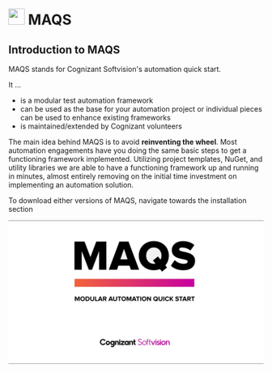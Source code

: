 # <img src="resources/maqslogo.ico" height="32" width="32"> MAQS

## Introduction to MAQS
MAQS stands for Cognizant Softvision's automation quick start.

It …
 - is a modular test automation framework
 - can be used as the base for your automation project or individual pieces can be used to enhance existing frameworks
 - is maintained/extended by Cognizant volunteers

The main idea behind MAQS is to avoid **reinventing the wheel**. Most automation engagements have you doing the same basic steps to get a functioning framework implemented. Utilizing project templates, NuGet, and utility libraries we are able to have a functioning framework up and running in minutes, almost entirely removing on the initial time investment on implementing an automation solution.

To download either versions of MAQS, navigate towards the installation section

![MAQS](resources/maqsfull.jpg) 